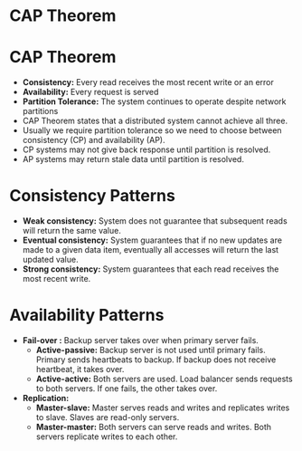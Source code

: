 CAP Theorem 
====================
# CAP Theorem
* **Consistency:** Every read receives the most recent write or an error
* **Availability:** Every request is served
* **Partition Tolerance:** The system continues to operate despite network partitions
* CAP Theorem states that a distributed system cannot achieve all three.
* Usually we require partition tolerance so we need to choose between consistency (CP) and availability (AP).
* CP systems may not give back response until partition is resolved. 
* AP systems may return stale data until partition is resolved.

# Consistency Patterns
* **Weak consistency:** System does not guarantee that subsequent reads will return the same value.
* **Eventual consistency:** System guarantees that if no new updates are made to a given data item, eventually all accesses will return the last updated value.
* **Strong consistency:** System guarantees that each read receives the most recent write.

# Availability Patterns
* **Fail-over :** Backup server takes over when primary server fails.
    * **Active-passive:** Backup server is not used until primary fails. Primary sends heartbeats to backup. If backup does not receive heartbeat, it takes over.
    * **Active-active:** Both servers are used. Load balancer sends requests to both servers. If one fails, the other takes over.
* **Replication:** 
    * **Master-slave:** Master serves reads and writes and replicates writes to slave. Slaves are read-only servers.
    * **Master-master:** Both servers can serve reads and writes. Both servers replicate writes to each other.
